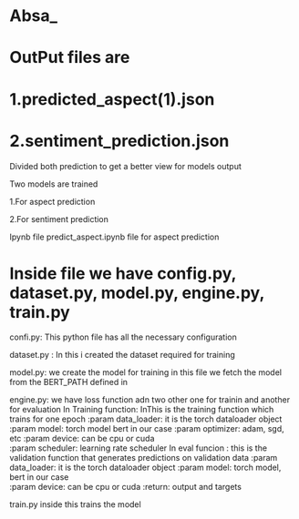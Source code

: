 # Absa_

# OutPut files are 

# 1.predicted_aspect(1).json 

# 2.sentiment_prediction.json

Divided both prediction to get a better view for models output

Two models are trained 

  1.For aspect prediction
  
  2.For sentiment prediction
  
 Ipynb file predict_aspect.ipynb file for aspect prediction
 
 # Inside file we have config.py, dataset.py, model.py, engine.py, train.py
 
 confi.py: This python file has all the necessary configuration
 
 
 dataset.py : In this i created the dataset required for training 
 
 
 model.py: we create the model for training in this file
         we fetch the model from the BERT_PATH defined in
         
         
 engine.py: we have loss function adn two other one for trainin and another for evaluation
              In Training function:
                InThis is the training function which trains for one epoch 
                :param data_loader: it is the torch dataloader object  
                :param model: torch model bert in our case 
                :param optimizer: adam, sgd, etc 
                :param device: can be cpu or cuda  
                :param scheduler: learning rate scheduler 
              In eval funcion :
                this is the validation function that generates  predictions on validation data 
                :param data_loader: it is the torch dataloader object 
                :param model: torch model, bert in our case  
                :param device: can be cpu or cuda 
                :return: output and targets 

train.py 
 inside this trains the model  
 
 

            
